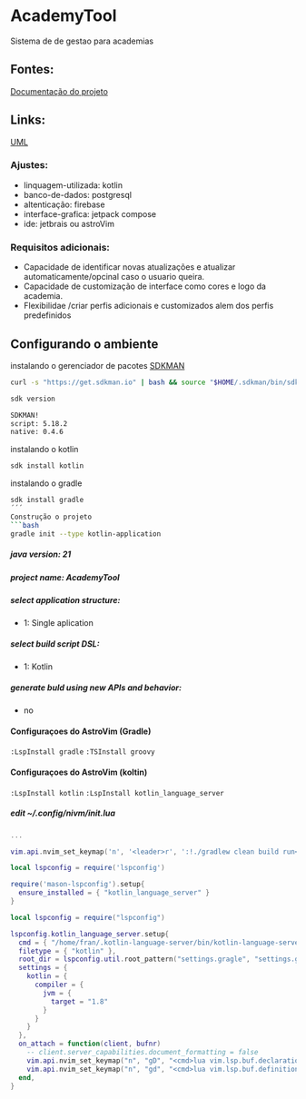 # AcademyTool
Sistema de de gestao para academias
## Fontes:
[Documentação do projeto](https://github.com/francivaldo4334/AcademyTool/blob/main/plano.pdf)
## Links:
[UML](https://drive.google.com/open?id=1j39q4t9gAX8f0s3p4H_uaaiA-ZDBCr3I&usp=drive_copy)
### Ajustes: 
 - linquagem-utilizada: kotlin
 - banco-de-dados: postgresql
 - altenticação: firebase
 - interface-grafica: jetpack compose
 - ide: jetbrais ou astroVim
### Requisitos adicionais:
 - Capacidade de identificar novas atualizações e atualizar automaticamente/opcinal caso o usuario queira.
 - Capacidade de customização de interface como cores e logo da academia.
 - Flexibilidae /criar perfis adicionais e customizados alem dos perfis predefinidos

## Configurando o ambiente
instalando o gerenciador de pacotes [SDKMAN](https://sdkman.io/install)
```bash
curl -s "https://get.sdkman.io" | bash && source "$HOME/.sdkman/bin/sdkman-init.sh
```
```bash
sdk version       

SDKMAN!
script: 5.18.2
native: 0.4.6
```
instalando o kotlin
```bash
sdk install kotlin
```
instalando o gradle
```bash
sdk install gradle
´´´
Construção o projeto
```bash
gradle init --type kotlin-application
```
##### java version: 21
##### project name: AcademyTool
##### select application structure:
 * 1: Single aplication
##### select build script DSL:
 * 1: Kotlin<p>
##### generate buld using new APIs and behavior:
  * no<p>
#### Configuraçoes do AstroVim (Gradle)
```:LspInstall gradle```
```:TSInstall groovy```
#### Configuraçoes do AstroVim (koltin)
```:LspInstall kotlin```
```:LspInstall kotlin_language_server```
##### edit ~/.config/nivm/init.lua
```lua
...

vim.api.nvim_set_keymap('n', '<leader>r', ':!./gradlew clean build run<CR>', { noremap = true, silent = true })

local lspconfig = require('lspconfig')

require('mason-lspconfig').setup{
  ensure_installed = { "kotlin_language_server" }
}

local lspconfig = require("lspconfig")

lspconfig.kotlin_language_server.setup{
  cmd = { "/home/fran/.kotlin-language-server/bin/kotlin-language-server"},
  filetype = { "kotlin" },
  root_dir = lspconfig.util.root_pattern("settings.gragle", "settings.gragle.kts", ".git"),
  settings = {
    kotlin = {
      compiler = {
        jvm = {
          target = "1.8"
        }
      }
    }
  },
  on_attach = function(client, bufnr)
    -- client.server_capabilities.document_formatting = false
    vim.api.nvim_set_keymap("n", "gD", "<cmd>lua vim.lsp.buf.declaration()<CR>", { noremap = true, silent = true })
    vim.api.nvim_set_keymap("n", "gd", "<cmd>lua vim.lsp.buf.definition()<CR>", { noremap = true, silent = true })
  end, 
}
```
